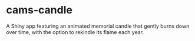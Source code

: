# cams-candle
A Shiny app featuring an animated memorial candle that gently burns down over time, with the option to rekindle its flame each year.
